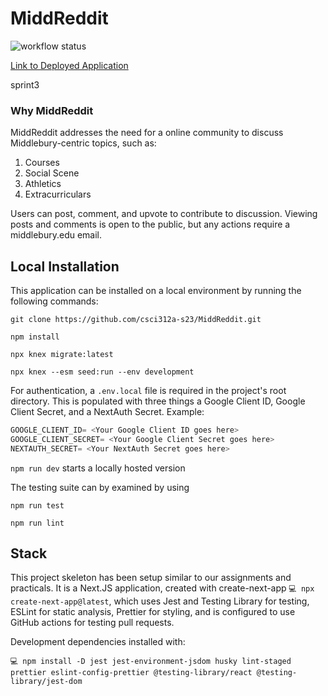 # MiddReddit
![workflow status](https://github.com/csci312a-s23/MiddReddit/actions/workflows/node.js.yml/badge.svg)

[Link to Deployed Application](https://camelshump.csci312.dev/)

sprint3

### Why MiddReddit

MiddReddit addresses the need for a online community to discuss Middlebury-centric topics, such as:

1. Courses
2. Social Scene
3. Athletics
4. Extracurriculars

Users can post, comment, and upvote to contribute to discussion. Viewing posts and comments is open to the public, but any actions require a middlebury.edu email.  

## Local Installation
This application can be installed on a local environment by running the following commands:

`git clone https://github.com/csci312a-s23/MiddReddit.git`

`npm install`

`npx knex migrate:latest`

`npx knex --esm seed:run --env development`

For authentication, a `.env.local` file is required in the project's root directory.  This is populated with three things a Google Client ID, Google Client Secret, and a NextAuth Secret. Example:
```javascript
GOOGLE_CLIENT_ID= <Your Google Client ID goes here>
GOOGLE_CLIENT_SECRET= <Your Google Client Secret goes here>
NEXTAUTH_SECRET= <Your NextAuth Secret goes here>
```

`npm run dev` starts a locally hosted version

The testing suite can by examined by using

`npm run test`

`npm run lint`


## Stack

This project skeleton has been setup similar to our assignments and practicals. It is a Next.JS application, created with create-next-app `💻 npx create-next-app@latest`, which uses Jest and Testing Library for testing, ESLint for static analysis, Prettier for styling, and is configured to use GitHub actions for testing pull requests.

Development dependencies installed with:

```
💻 npm install -D jest jest-environment-jsdom husky lint-staged prettier eslint-config-prettier @testing-library/react @testing-library/jest-dom
```


